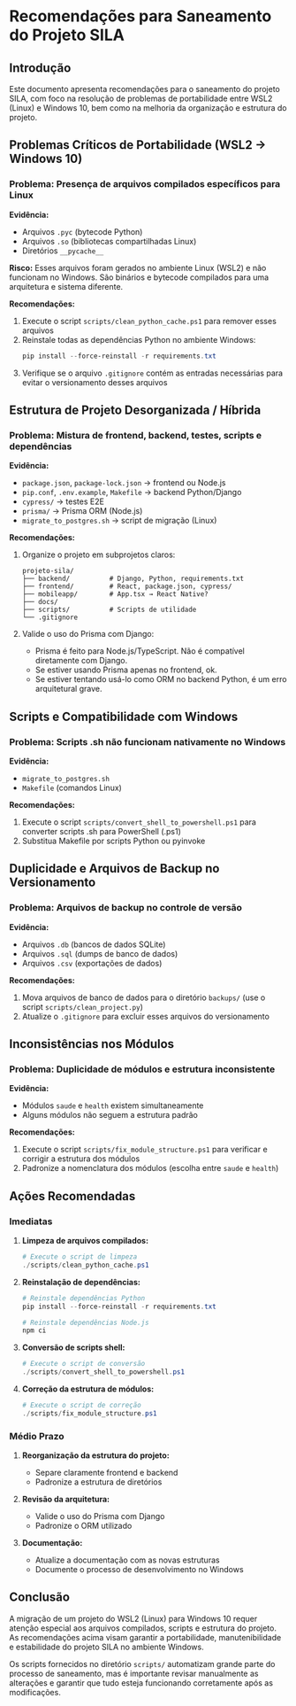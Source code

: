 # Recomendações para Saneamento do Projeto SILA

## Introdução

Este documento apresenta recomendações para o saneamento do projeto SILA, com foco na resolução de problemas de portabilidade entre WSL2 (Linux) e Windows 10, bem como na melhoria da organização e estrutura do projeto.

## Problemas Críticos de Portabilidade (WSL2 → Windows 10)

### Problema: Presença de arquivos compilados específicos para Linux

**Evidência:**
- Arquivos `.pyc` (bytecode Python)
- Arquivos `.so` (bibliotecas compartilhadas Linux)
- Diretórios `__pycache__`

**Risco:** Esses arquivos foram gerados no ambiente Linux (WSL2) e não funcionam no Windows. São binários e bytecode compilados para uma arquitetura e sistema diferente.

**Recomendações:**
1. Execute o script `scripts/clean_python_cache.ps1` para remover esses arquivos
2. Reinstale todas as dependências Python no ambiente Windows:
   ```powershell
   pip install --force-reinstall -r requirements.txt
   ```
3. Verifique se o arquivo `.gitignore` contém as entradas necessárias para evitar o versionamento desses arquivos

## Estrutura de Projeto Desorganizada / Híbrida

### Problema: Mistura de frontend, backend, testes, scripts e dependências

**Evidência:**
- `package.json`, `package-lock.json` → frontend ou Node.js
- `pip.conf`, `.env.example`, `Makefile` → backend Python/Django
- `cypress/` → testes E2E
- `prisma/` → Prisma ORM (Node.js)
- `migrate_to_postgres.sh` → script de migração (Linux)

**Recomendações:**
1. Organize o projeto em subprojetos claros:
   ```
   projeto-sila/
   ├── backend/          # Django, Python, requirements.txt
   ├── frontend/         # React, package.json, cypress/
   ├── mobileapp/        # App.tsx → React Native?
   ├── docs/
   ├── scripts/          # Scripts de utilidade
   └── .gitignore
   ```

2. Valide o uso do Prisma com Django:
   - Prisma é feito para Node.js/TypeScript. Não é compatível diretamente com Django.
   - Se estiver usando Prisma apenas no frontend, ok.
   - Se estiver tentando usá-lo como ORM no backend Python, é um erro arquitetural grave.

## Scripts e Compatibilidade com Windows

### Problema: Scripts .sh não funcionam nativamente no Windows

**Evidência:**
- `migrate_to_postgres.sh`
- `Makefile` (comandos Linux)

**Recomendações:**
1. Execute o script `scripts/convert_shell_to_powershell.ps1` para converter scripts .sh para PowerShell (.ps1)
2. Substitua Makefile por scripts Python ou pyinvoke

## Duplicidade e Arquivos de Backup no Versionamento

### Problema: Arquivos de backup no controle de versão

**Evidência:**
- Arquivos `.db` (bancos de dados SQLite)
- Arquivos `.sql` (dumps de banco de dados)
- Arquivos `.csv` (exportações de dados)

**Recomendações:**
1. Mova arquivos de banco de dados para o diretório `backups/` (use o script `scripts/clean_project.py`)
2. Atualize o `.gitignore` para excluir esses arquivos do versionamento

## Inconsistências nos Módulos

### Problema: Duplicidade de módulos e estrutura inconsistente

**Evidência:**
- Módulos `saude` e `health` existem simultaneamente
- Alguns módulos não seguem a estrutura padrão

**Recomendações:**
1. Execute o script `scripts/fix_module_structure.ps1` para verificar e corrigir a estrutura dos módulos
2. Padronize a nomenclatura dos módulos (escolha entre `saude` e `health`)

## Ações Recomendadas

### Imediatas

1. **Limpeza de arquivos compilados:**
   ```powershell
   # Execute o script de limpeza
   ./scripts/clean_python_cache.ps1
   ```

2. **Reinstalação de dependências:**
   ```powershell
   # Reinstale dependências Python
   pip install --force-reinstall -r requirements.txt
   
   # Reinstale dependências Node.js
   npm ci
   ```

3. **Conversão de scripts shell:**
   ```powershell
   # Execute o script de conversão
   ./scripts/convert_shell_to_powershell.ps1
   ```

4. **Correção da estrutura de módulos:**
   ```powershell
   # Execute o script de correção
   ./scripts/fix_module_structure.ps1
   ```

### Médio Prazo

1. **Reorganização da estrutura do projeto:**
   - Separe claramente frontend e backend
   - Padronize a estrutura de diretórios

2. **Revisão da arquitetura:**
   - Valide o uso do Prisma com Django
   - Padronize o ORM utilizado

3. **Documentação:**
   - Atualize a documentação com as novas estruturas
   - Documente o processo de desenvolvimento no Windows

## Conclusão

A migração de um projeto do WSL2 (Linux) para Windows 10 requer atenção especial aos arquivos compilados, scripts e estrutura do projeto. As recomendações acima visam garantir a portabilidade, manutenibilidade e estabilidade do projeto SILA no ambiente Windows.

Os scripts fornecidos no diretório `scripts/` automatizam grande parte do processo de saneamento, mas é importante revisar manualmente as alterações e garantir que tudo esteja funcionando corretamente após as modificações.
